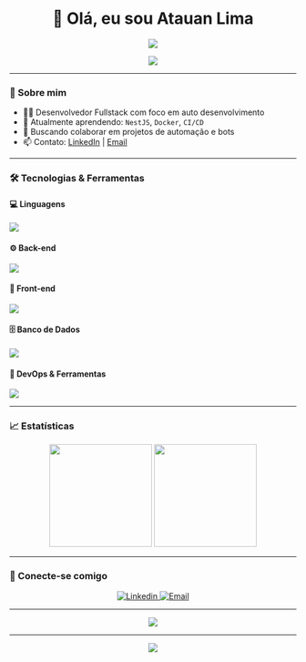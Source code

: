 <h1 align="center">👋 Olá, eu sou Atauan Lima</h1>

<p align="center">
  <img src="https://capsule-render.vercel.app/api?type=rect&color=0:0f0f0f,100:202020&height=120&section=header&text=Bem-vindo%20ao%20meu%20GitHub!&fontColor=ffffff&fontSize=30&fontAlignY=40" />
</p>

<p align="center">
  <img src="https://readme-typing-svg.herokuapp.com?font=Fira+Code&duration=3000&pause=1000&color=CCCCCC&center=true&vCenter=true&width=435&lines=Desenvolvedor+Fullstack;Apaixonado+por+Dark+Mode;Sempre+aprendendo+novas+tecnologias" />
</p>

---

### 🧠 Sobre mim

- 👨‍💻 Desenvolvedor Fullstack com foco em auto desenvolvimento
- 🌱 Atualmente aprendendo: `NestJS`, `Docker`, `CI/CD`
- 💞️ Buscando colaborar em projetos de automação e bots
- 📫 Contato: [LinkedIn](https://linkedin.com/in/seu-linkedin) | [Email](mailto:seu@email.com)

---

### 🛠️ Tecnologias & Ferramentas

#### 💻 Linguagens
<p>
  <img src="https://skillicons.dev/icons?i=js,ts&theme=dark" />
</p>

#### ⚙️ Back-end
<p>
  <img src="https://skillicons.dev/icons?i=nodejs,nestjs,express&theme=dark" />
</p>

#### 🎨 Front-end
<p>
  <img src="https://skillicons.dev/icons?i=react,nextjs,html,css&theme=dark" />
</p>

#### 🗄️ Banco de Dados
<p>
  <img src="https://skillicons.dev/icons?i=postgres,mysql&theme=dark" />
</p>

#### 🧰 DevOps & Ferramentas
<p>
  <img src="https://skillicons.dev/icons?i=docker,git,github,vscode&theme=dark" />
</p>

---

### 📈 Estatísticas

<p align="center">
  <img height="180em" src="https://github-readme-stats.vercel.app/api?username=Atauan&show_icons=true&theme=dark&hide_border=true" />
  <img height="180em" src="https://github-readme-stats.vercel.app/api/top-langs/?username=Atauan&layout=compact&langs_count=8&theme=dark&hide_border=true" />
</p>

---

### 🔗 Conecte-se comigo

<p align="center">
  <a href="https://linkedin.com/in/atauanlima" target="_blank">
    <img alt="Linkedin" src="https://img.shields.io/badge/-LinkedIn-0A66C2?style=flat-square&logo=linkedin&logoColor=white" />
  </a>
  <a href="mailto:atauan198@gmail.com">
    <img alt="Email" src="https://img.shields.io/badge/-Email-333333?style=flat-square&logo=gmail&logoColor=white" />
  </a>
</p>

---

<p align="center">
  <img src="https://activity-graph.herokuapp.com/graph?username=Atauan&theme=dracula" />
</p>

---

<p align="center">
  <img src="https://capsule-render.vercel.app/api?type=rect&color=0f0f0f&height=80&section=footer&text=Obrigado%20por%20visitar%20meu%20perfil!&fontColor=ffffff&fontSize=20&fontAlignY=40" />
</p>
